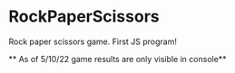 # RockPaperScissors

Rock paper scissors game. First JS program!

** As of 5/10/22 game results are only visible in console**
